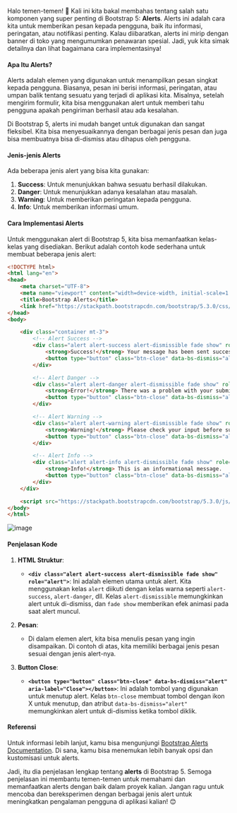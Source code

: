 Halo temen-temen! 👋 Kali ini kita bakal membahas tentang salah satu komponen yang super penting di Bootstrap 5: **Alerts**. Alerts ini adalah cara kita untuk memberikan pesan kepada pengguna, baik itu informasi, peringatan, atau notifikasi penting. Kalau diibaratkan, alerts ini mirip dengan banner di toko yang mengumumkan penawaran spesial. Jadi, yuk kita simak detailnya dan lihat bagaimana cara implementasinya!

#### Apa Itu Alerts?

Alerts adalah elemen yang digunakan untuk menampilkan pesan singkat kepada pengguna. Biasanya, pesan ini berisi informasi, peringatan, atau umpan balik tentang sesuatu yang terjadi di aplikasi kita. Misalnya, setelah mengirim formulir, kita bisa menggunakan alert untuk memberi tahu pengguna apakah pengiriman berhasil atau ada kesalahan.

Di Bootstrap 5, alerts ini mudah banget untuk digunakan dan sangat fleksibel. Kita bisa menyesuaikannya dengan berbagai jenis pesan dan juga bisa membuatnya bisa di-dismiss atau dihapus oleh pengguna.

#### Jenis-jenis Alerts

Ada beberapa jenis alert yang bisa kita gunakan:
1. **Success**: Untuk menunjukkan bahwa sesuatu berhasil dilakukan.
2. **Danger**: Untuk menunjukkan adanya kesalahan atau masalah.
3. **Warning**: Untuk memberikan peringatan kepada pengguna.
4. **Info**: Untuk memberikan informasi umum.

#### Cara Implementasi Alerts

Untuk menggunakan alert di Bootstrap 5, kita bisa memanfaatkan kelas-kelas yang disediakan. Berikut adalah contoh kode sederhana untuk membuat beberapa jenis alert:

```html
<!DOCTYPE html>
<html lang="en">
<head>
    <meta charset="UTF-8">
    <meta name="viewport" content="width=device-width, initial-scale=1.0">
    <title>Bootstrap Alerts</title>
    <link href="https://stackpath.bootstrapcdn.com/bootstrap/5.3.0/css/bootstrap.min.css" rel="stylesheet">
</head>
<body>

    <div class="container mt-3">
        <!-- Alert Success -->
        <div class="alert alert-success alert-dismissible fade show" role="alert">
            <strong>Success!</strong> Your message has been sent successfully.
            <button type="button" class="btn-close" data-bs-dismiss="alert" aria-label="Close"></button>
        </div>

        <!-- Alert Danger -->
        <div class="alert alert-danger alert-dismissible fade show" role="alert">
            <strong>Error!</strong> There was a problem with your submission.
            <button type="button" class="btn-close" data-bs-dismiss="alert" aria-label="Close"></button>
        </div>

        <!-- Alert Warning -->
        <div class="alert alert-warning alert-dismissible fade show" role="alert">
            <strong>Warning!</strong> Please check your input before submitting.
            <button type="button" class="btn-close" data-bs-dismiss="alert" aria-label="Close"></button>
        </div>

        <!-- Alert Info -->
        <div class="alert alert-info alert-dismissible fade show" role="alert">
            <strong>Info!</strong> This is an informational message.
            <button type="button" class="btn-close" data-bs-dismiss="alert" aria-label="Close"></button>
        </div>
    </div>

    <script src="https://stackpath.bootstrapcdn.com/bootstrap/5.3.0/js/bootstrap.bundle.min.js"></script>
</body>
</html>
```
![image](https://github.com/user-attachments/assets/2dc7ae59-c614-4afa-bbd8-842066a7f902)


#### Penjelasan Kode

1. **HTML Struktur**:
   - **`<div class="alert alert-success alert-dismissible fade show" role="alert">`**: Ini adalah elemen utama untuk alert. Kita menggunakan kelas `alert` diikuti dengan kelas warna seperti `alert-success`, `alert-danger`, dll. Kelas `alert-dismissible` memungkinkan alert untuk di-dismiss, dan `fade show` memberikan efek animasi pada saat alert muncul.

2. **Pesan**:
   - Di dalam elemen alert, kita bisa menulis pesan yang ingin disampaikan. Di contoh di atas, kita memiliki berbagai jenis pesan sesuai dengan jenis alert-nya.

3. **Button Close**:
   - **`<button type="button" class="btn-close" data-bs-dismiss="alert" aria-label="Close"></button>`**: Ini adalah tombol yang digunakan untuk menutup alert. Kelas `btn-close` membuat tombol dengan ikon X untuk menutup, dan atribut `data-bs-dismiss="alert"` memungkinkan alert untuk di-dismiss ketika tombol diklik.

#### Referensi

Untuk informasi lebih lanjut, kamu bisa mengunjungi [Bootstrap Alerts Documentation](https://getbootstrap.com/docs/5.3/components/alerts/). Di sana, kamu bisa menemukan lebih banyak opsi dan kustomisasi untuk alerts.

Jadi, itu dia penjelasan lengkap tentang **alerts** di Bootstrap 5. Semoga penjelasan ini membantu temen-temen untuk memahami dan memanfaatkan alerts dengan baik dalam proyek kalian. Jangan ragu untuk mencoba dan bereksperimen dengan berbagai jenis alert untuk meningkatkan pengalaman pengguna di aplikasi kalian! 😊
